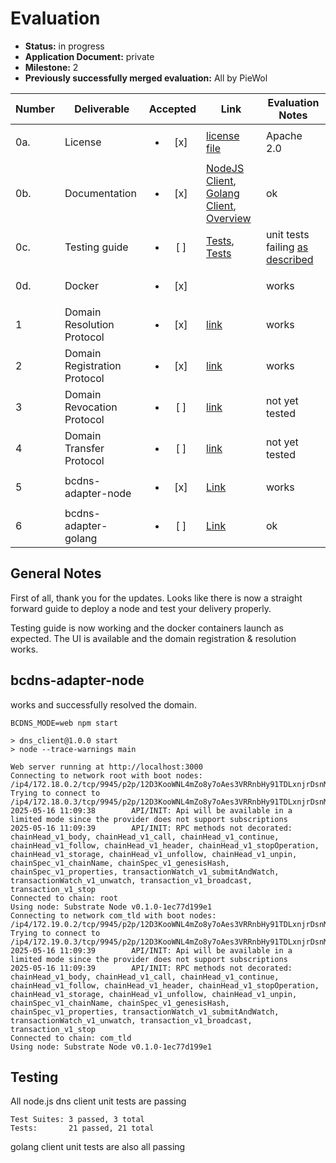 # Evaluation

- **Status:** in progress
- **Application Document:** private
- **Milestone:** 2
- **Previously successfully merged evaluation:** All by PieWol

| Number | Deliverable | Accepted | Link | Evaluation Notes |
| ------ | ----------- | :------: | ---- |----------------- |
| 0a. | License |<ul><li>[x] </li></ul> | [license file](https://github.com/tcdt-lab/bcdns/blob/master/LICENSE) | Apache 2.0 | 
| 0b.  | Documentation |<ul><li>[x] </li></ul> | [NodeJS Client](https://github.com/tcdt-lab/bcdns/blob/master/dns_client/README.md), [Golang Client](https://github.com/tcdt-lab/bcdns/blob/master/dns_client_golang/README.md), [Overview](https://github.com/tcdt-lab/bcdns/blob/master/README.md#enabling-blockchain-interoperability-through-discovery) | ok | 
| 0c.  | Testing guide | <ul><li>[ ] </li></ul> | [Tests](https://github.com/tcdt-lab/bcdns/blob/master/polkadot-sdk-solochain-template/pallets/rootdns/src/tests.rs), [Tests](https://github.com/tcdt-lab/bcdns/blob/master/polkadot-sdk-solochain-template/pallets/tld/src/tests.rs)   | unit tests failing [as described](https://github.com/tcdt-lab/bcdns/blob/master/dns_client/testing.md) | 
| 0d.  | Docker | <ul><li>[x] </li></ul> | | works | 
| 1 | Domain Resolution Protocol |<ul><li>[x] </li></ul> | [link](https://github.com/tcdt-lab/bcdns/blob/master/README.md#domain-resolution-protocol) | works | 
| 2 | Domain Registration Protocol|<ul><li>[x] </li></ul> | [link](https://github.com/tcdt-lab/bcdns/blob/master/README.md#domain-registration-protocol) | works |
| 3 | Domain Revocation Protocol|<ul><li>[ ] </li></ul> | [link](https://github.com/tcdt-lab/bcdns/blob/master/README.md#domain-revocation-protocol) | not yet tested |
| 4 | Domain Transfer Protocol|<ul><li>[ ] </li></ul> | [link](https://github.com/tcdt-lab/bcdns/blob/master/README.md#domain-transfer-protocol) | not yet tested |
| 5 |  bcdns-adapter-node |<ul><li>[x] </li></ul> | [Link](https://github.com/tcdt-lab/bcdns/blob/master/dns_client) | works  |
| 6 | bcdns-adapter-golang |<ul><li>[ ] </li></ul> | [Link](https://github.com/tcdt-lab/bcdns/blob/master/dns_client_golang)| ok |


## General Notes
First of all, thank you for the updates. Looks like there is now a straight forward guide to deploy a node and test your delivery properly. 

Testing guide is now working and the docker containers launch as expected. The UI is available and the domain registration & resolution works.

## bcdns-adapter-node
works and successfully resolved the domain.


````
BCDNS_MODE=web npm start

> dns_client@1.0.0 start
> node --trace-warnings main

Web server running at http://localhost:3000
Connecting to network root with boot nodes: /ip4/172.18.0.2/tcp/9945/p2p/12D3KooWNL4mZo8y7oAes3VRRnbHy91TDLxnjrDsnMFZkPebB2Rh,/ip4/172.18.0.3/tcp/9945/p2p/12D3KooWNL4mZo8y7oAes3VRRnbHy91TDLxnjrDsnMFZkPebB2Rh
Trying to connect to /ip4/172.18.0.3/tcp/9945/p2p/12D3KooWNL4mZo8y7oAes3VRRnbHy91TDLxnjrDsnMFZkPebB2Rh
2025-05-16 11:09:38        API/INIT: Api will be available in a limited mode since the provider does not support subscriptions
2025-05-16 11:09:39        API/INIT: RPC methods not decorated: chainHead_v1_body, chainHead_v1_call, chainHead_v1_continue, chainHead_v1_follow, chainHead_v1_header, chainHead_v1_stopOperation, chainHead_v1_storage, chainHead_v1_unfollow, chainHead_v1_unpin, chainSpec_v1_chainName, chainSpec_v1_genesisHash, chainSpec_v1_properties, transactionWatch_v1_submitAndWatch, transactionWatch_v1_unwatch, transaction_v1_broadcast, transaction_v1_stop
Connected to chain: root
Using node: Substrate Node v0.1.0-1ec77d199e1
Connecting to network com_tld with boot nodes: /ip4/172.19.0.2/tcp/9945/p2p/12D3KooWNL4mZo8y7oAes3VRRnbHy91TDLxnjrDsnMFZkPebB2Rh,/ip4/172.19.0.3/tcp/9945/p2p/12D3KooWNL4mZo8y7oAes3VRRnbHy91TDLxnjrDsnMFZkPebB2Rh
Trying to connect to /ip4/172.19.0.3/tcp/9945/p2p/12D3KooWNL4mZo8y7oAes3VRRnbHy91TDLxnjrDsnMFZkPebB2Rh
2025-05-16 11:09:39        API/INIT: Api will be available in a limited mode since the provider does not support subscriptions
2025-05-16 11:09:39        API/INIT: RPC methods not decorated: chainHead_v1_body, chainHead_v1_call, chainHead_v1_continue, chainHead_v1_follow, chainHead_v1_header, chainHead_v1_stopOperation, chainHead_v1_storage, chainHead_v1_unfollow, chainHead_v1_unpin, chainSpec_v1_chainName, chainSpec_v1_genesisHash, chainSpec_v1_properties, transactionWatch_v1_submitAndWatch, transactionWatch_v1_unwatch, transaction_v1_broadcast, transaction_v1_stop
Connected to chain: com_tld
Using node: Substrate Node v0.1.0-1ec77d199e1
`````



## Testing
All node.js dns client unit tests are passing

```
Test Suites: 3 passed, 3 total
Tests:       21 passed, 21 total
```

golang client unit tests are also all passing
